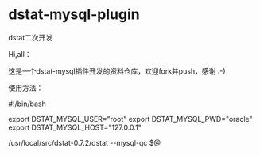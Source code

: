 dstat-mysql-plugin
==================

dstat二次开发

Hi,all：

这是一个dstat-mysql插件开发的资料仓库，欢迎fork并push，感谢 :-)


使用方法：


#!/bin/bash

export DSTAT_MYSQL_USER="root"
export DSTAT_MYSQL_PWD="oracle"
export DSTAT_MYSQL_HOST="127.0.0.1"

/usr/local/src/dstat-0.7.2/dstat --mysql-qc $@


